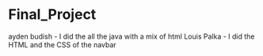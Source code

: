 # Final_Project
ayden budish - I did the all the java with a mix of html 
Louis Palka - I did the HTML and the CSS of the navbar